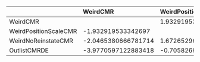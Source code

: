 |                       | WeirdCMR            | WeirdPositionScaleCMR   | WeirdNoReinstateCMR   | OutlistCMRDE       |
|:----------------------|:--------------------|:------------------------|:----------------------|:-------------------|
| WeirdCMR              |                     | 1.932919533342697       | 2.0465380666781714    | 3.9770597122883418 |
| WeirdPositionScaleCMR | -1.932919533342697  |                         | -1.6726529662932363   | 0.7058269817752499 |
| WeirdNoReinstateCMR   | -2.0465380666781714 | 1.6726529662932363      |                       | 3.686019599994435  |
| OutlistCMRDE          | -3.9770597122883418 | -0.7058269817752499     | -3.686019599994435    |                    |